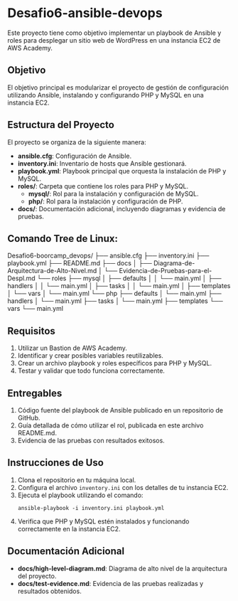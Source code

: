 # Desafio6-ansible-devops
Este proyecto tiene como objetivo implementar un playbook de Ansible y roles para desplegar un sitio web de WordPress en una instancia EC2 de AWS Academy.

## Objetivo
El objetivo principal es modularizar el proyecto de gestión de configuración utilizando Ansible, instalando y configurando PHP y MySQL en una instancia EC2.

## Estructura del Proyecto
El proyecto se organiza de la siguiente manera:

- **ansible.cfg**: Configuración de Ansible.
- **inventory.ini**: Inventario de hosts que Ansible gestionará.
- **playbook.yml**: Playbook principal que orquesta la instalación de PHP y MySQL.
- **roles/**: Carpeta que contiene los roles para PHP y MySQL.
  - **mysql/**: Rol para la instalación y configuración de MySQL.
  - **php/**: Rol para la instalación y configuración de PHP.
- **docs/**: Documentación adicional, incluyendo diagramas y evidencia de pruebas.

## Comando Tree de Linux:
Desafio6-boorcamp_devops/
├── ansible.cfg
├── inventory.ini
├── playbook.yml
├── README.md
├── docs
│   ├── Diagrama-de-Arquitectura-de-Alto-Nivel.md
│   └── Evidencia-de-Pruebas-para-el-Despl.md
└── roles
    ├── mysql
    │   ├── defaults
    │   │   └── main.yml
    │   ├── handlers
    │   │   └── main.yml
    │   ├── tasks
    │   │   └── main.yml
    │   ├── templates
    │   └── vars
    │       └── main.yml
    └── php
        ├── defaults
        │   └── main.yml
        ├── handlers
        │   └── main.yml
        ├── tasks
        │   └── main.yml
        ├── templates
        └── vars
            └── main.yml

## Requisitos
1. Utilizar un Bastion de AWS Academy.
2. Identificar y crear posibles variables reutilizables.
3. Crear un archivo playbook y roles específicos para PHP y MySQL.
4. Testar y validar que todo funciona correctamente.

## Entregables
1. Código fuente del playbook de Ansible publicado en un repositorio de GitHub.
2. Guía detallada de cómo utilizar el rol, publicada en este archivo README.md.
3. Evidencia de las pruebas con resultados exitosos.

## Instrucciones de Uso
1. Clona el repositorio en tu máquina local.
2. Configura el archivo `inventory.ini` con los detalles de tu instancia EC2.
3. Ejecuta el playbook utilizando el comando:
   ```
   ansible-playbook -i inventory.ini playbook.yml
   ```
4. Verifica que PHP y MySQL estén instalados y funcionando correctamente en la instancia EC2.

## Documentación Adicional
- **docs/high-level-diagram.md**: Diagrama de alto nivel de la arquitectura del proyecto.
- **docs/test-evidence.md**: Evidencia de las pruebas realizadas y resultados obtenidos.
